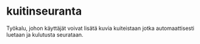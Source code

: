 # kuitinseuranta
Työkalu, johon käyttäjät voivat lisätä kuvia kuiteistaan jotka automaattisesti luetaan ja kulutusta seurataan.

